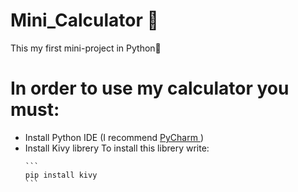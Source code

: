 # Mini_Calculator 🧮
This my first mini-project in Python🎉
# In order to use my calculator you must:
<ul>
  <li> Install Python IDE (I recommend <a href="https://www.jetbrains.com/ru-ru/pycharm/download/"> PyCharm </a>) </li>
  <li> Install Kivy librery
    To install this librery write: 
    
    ```
    pip install kivy
    ```
    
  </li>
 </ul>
